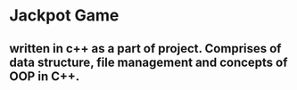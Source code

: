 # Jackpot Game 


## written in c++ as a part of project. Comprises of data structure, file management and concepts of OOP in C++.
